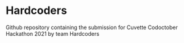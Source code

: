 # Hardcoders
Github repository containing the submission for Cuvette Codoctober Hackathon 2021 by team Hardcoders
